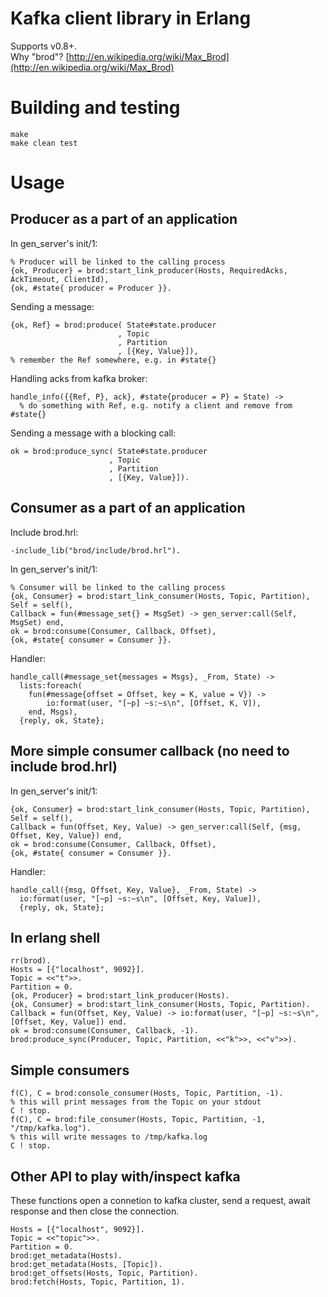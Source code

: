 # Kafka client library in Erlang
Supports v0.8+.  
Why "brod"? [http://en.wikipedia.org/wiki/Max_Brod](http://en.wikipedia.org/wiki/Max_Brod)

# Building and testing
    make
    make clean test

# Usage
## Producer as a part of an application

In gen_server's init/1:

    % Producer will be linked to the calling process
    {ok, Producer} = brod:start_link_producer(Hosts, RequiredAcks, AckTimeout, ClientId),
    {ok, #state{ producer = Producer }}.

Sending a message:

    {ok, Ref} = brod:produce( State#state.producer
                            , Topic
                            , Partition
                            , [{Key, Value}]),
    % remember the Ref somewhere, e.g. in #state{}

Handling acks from kafka broker:

    handle_info({{Ref, P}, ack}, #state{producer = P} = State) ->
      % do something with Ref, e.g. notify a client and remove from #state{}

Sending a message with a blocking call:

    ok = brod:produce_sync( State#state.producer
                          , Topic
                          , Partition
                          , [{Key, Value}]).

## Consumer as a part of an application

Include brod.hrl:

    -include_lib("brod/include/brod.hrl").

In gen_server's init/1:

    % Consumer will be linked to the calling process
    {ok, Consumer} = brod:start_link_consumer(Hosts, Topic, Partition),
    Self = self(),
    Callback = fun(#message_set{} = MsgSet) -> gen_server:call(Self, MsgSet) end,
    ok = brod:consume(Consumer, Callback, Offset),
    {ok, #state{ consumer = Consumer }}.

Handler:

    handle_call(#message_set{messages = Msgs}, _From, State) ->
      lists:foreach(
        fun(#message{offset = Offset, key = K, value = V}) ->
            io:format(user, "[~p] ~s:~s\n", [Offset, K, V]),
        end, Msgs),
      {reply, ok, State};

## More simple consumer callback (no need to include brod.hrl)

In gen_server's init/1:

    {ok, Consumer} = brod:start_link_consumer(Hosts, Topic, Partition),
    Self = self(),
    Callback = fun(Offset, Key, Value) -> gen_server:call(Self, {msg, Offset, Key, Value}) end,
    ok = brod:consume(Consumer, Callback, Offset),
    {ok, #state{ consumer = Consumer }}.

Handler:

    handle_call({msg, Offset, Key, Value}, _From, State) ->
      io:format(user, "[~p] ~s:~s\n", [Offset, Key, Value]),
      {reply, ok, State};

## In erlang shell
    rr(brod).
    Hosts = [{"localhost", 9092}].
    Topic = <<"t">>.
    Partition = 0.
    {ok, Producer} = brod:start_link_producer(Hosts).
    {ok, Consumer} = brod:start_link_consumer(Hosts, Topic, Partition).
    Callback = fun(Offset, Key, Value) -> io:format(user, "[~p] ~s:~s\n", [Offset, Key, Value]) end.
    ok = brod:consume(Consumer, Callback, -1).
    brod:produce_sync(Producer, Topic, Partition, <<"k">>, <<"v">>).

## Simple consumers
    f(C), C = brod:console_consumer(Hosts, Topic, Partition, -1).
    % this will print messages from the Topic on your stdout
    C ! stop.
    f(C), C = brod:file_consumer(Hosts, Topic, Partition, -1, "/tmp/kafka.log").
    % this will write messages to /tmp/kafka.log
    C ! stop.

## Other API to play with/inspect kafka
These functions open a connetion to kafka cluster, send a request,
await response and then close the connection.

    Hosts = [{"localhost", 9092}].
    Topic = <<"topic">>.
    Partition = 0.
    brod:get_metadata(Hosts).
    brod:get_metadata(Hosts, [Topic]).
    brod:get_offsets(Hosts, Topic, Partition).
    brod:fetch(Hosts, Topic, Partition, 1).
